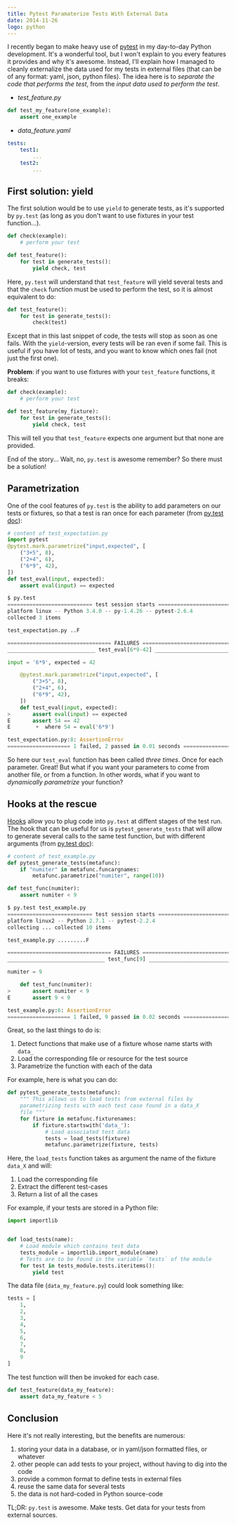 ```yaml
---
title: Pytest Paramaterize Tests With External Data
date: 2014-11-26
logo: python
---
```


I recently began to make heavy use of [pytest](http://pytest.org/latest/)
in my day-to-day Python development. It's a wonderful tool, but I won't
explain to you every features it provides and why it's awesome. Instead,
I'll explain how I managed to cleanly externalize the data used for my
tests in external files (that can be of any format: yaml, json, python
files). The idea here is to *separate the code that performs the test*,
from the *input data used to perform the test*.

* *test_feature.py*
```python
def test_my_feature(one_example):
    assert one_example
```

* *data_feature.yaml*
```yaml
tests:
    test1:
        ...
    test2:
        ...
```

## First solution: yield

The first solution would be to use `yield` to generate tests, as it's supported
by `py.test` (as long as you don't want to use fixtures in your test function...).

```python
def check(example):
    # perform your test

def test_feature():
    for test in generate_tests():
        yield check, test
```

Here, `py.test` will understand that `test_feature` will yield several tests and that
the `check` function must be used to perform the test, so it is almost equivalent to do:

```python
def test_feature():
    for test in generate_tests():
        check(test)
```

Except that in this last snippet of code, the tests will stop as soon as one fails.
With the `yield`-version, every tests will be ran even if some fail. This is useful
if you have lot of tests, and you want to know which ones fail (not just the first one).

__Problem__: if you want to use fixtures with your `test_feature` functions, it breaks:

```python
def check(example):
    # perform your test

def test_feature(my_fixture):
    for test in generate_tests():
        yield check, test
```

This will tell you that `test_feature` expects one argument but that none are provided.

End of the story...
Wait, no, `py.test` is awesome remember? So there must be a solution!

## Parametrization

One of the cool features of `py.test` is the ability to add parameters on our
tests or fixtures, so that a test is ran once for each parameter (from [py.test doc](http://pytest.org/latest/parametrize.html)):

```python
# content of test_expectation.py
import pytest
@pytest.mark.parametrize("input,expected", [
    ("3+5", 8),
    ("2+4", 6),
    ("6*9", 42),
])
def test_eval(input, expected):
    assert eval(input) == expected
```

```python
$ py.test
=========================== test session starts ============================
platform linux -- Python 3.4.0 -- py-1.4.26 -- pytest-2.6.4
collected 3 items

test_expectation.py ..F

================================= FAILURES =================================
____________________________ test_eval[6*9-42] _____________________________

input = '6*9', expected = 42

    @pytest.mark.parametrize("input,expected", [
        ("3+5", 8),
        ("2+4", 6),
        ("6*9", 42),
    ])
    def test_eval(input, expected):
>       assert eval(input) == expected
E       assert 54 == 42
E        +  where 54 = eval('6*9')

test_expectation.py:8: AssertionError
==================== 1 failed, 2 passed in 0.01 seconds ====================
```

So here our `test_eval` function has been called *three times*. Once for each parameter.
Great! But what if you want your parameters to come from another file, or from a function.
In other words, what if you want to *dynamically parametrize* your function?


## Hooks at the rescue

[Hooks](http://pytest.org/latest/plugins.html#well-specified-hooks) allow you to plug code into `py.test` at diffent stages of the test run.
The hook that can be useful for us is `pytest_generate_tests` that will allow
to generate several calls to the same test function, but with different arguments
(from [py.test doc](http://pytest.org/latest/funcargs.html#basic-generated-test-example)):

```python
# content of test_example.py
def pytest_generate_tests(metafunc):
    if "numiter" in metafunc.funcargnames:
        metafunc.parametrize("numiter", range(10))

def test_func(numiter):
    assert numiter < 9
```

```python
$ py.test test_example.py
=========================== test session starts ============================
platform linux2 -- Python 2.7.1 -- pytest-2.2.4
collecting ... collected 10 items

test_example.py .........F

================================= FAILURES =================================
_______________________________ test_func[9] _______________________________

numiter = 9

    def test_func(numiter):
>       assert numiter < 9
E       assert 9 < 9

test_example.py:6: AssertionError
==================== 1 failed, 9 passed in 0.02 seconds ====================
```

Great, so the last things to do is:

1. Detect functions that make use of a fixture whose name starts with `data_`
2. Load the corresponding file or resource for the test source
3. Parametrize the function with each of the data

For example, here is what you can do:

```python
def pytest_generate_tests(metafunc):
    """ This allows us to load tests from external files by
    parametrizing tests with each test case found in a data_X
    file """
    for fixture in metafunc.fixturenames:
        if fixture.startswith('data_'):
            # Load associated test data
            tests = load_tests(fixture)
            metafunc.parametrize(fixture, tests)
```

Here, the `load_tests` function takes as argument the name of the fixture `data_X`
and will:

1. Load the corresponding file
2. Extract the different test-cases
3. Return a list of all the cases

For example, if your tests are stored in a Python file:

```python
import importlib


def load_tests(name):
    # Load module which contains test data
    tests_module = importlib.import_module(name)
    # Tests are to be found in the variable `tests` of the module
    for test in tests_module.tests.iteritems():
        yield test
```

The data file (`data_my_feature.py`) could look something like:

```python
tests = [
    1,
    2,
    3,
    4,
    5,
    6,
    7,
    8,
    9
]
```

The test function will then be invoked for each case.

```python
def test_feature(data_my_feature):
    assert data_my_feature < 5
```

## Conclusion

Here it's not really interesting, but the benefits are numerous:

1. storing your data in a database, or in yaml/json formatted files, or whatever
2. other people can add tests to your project, without having to dig into the code
3. provide a common format to define tests in external files
4. reuse the same data for several tests
5. the data is not hard-coded in Python source-code


TL;DR: `py.test` is awesome. Make tests. Get data for your tests from external sources.
